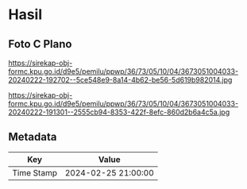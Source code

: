 # Hasil

## Foto C Plano

https://sirekap-obj-formc.kpu.go.id/d9e5/pemilu/ppwp/36/73/05/10/04/3673051004033-20240222-192702--5ce548e9-8a14-4b62-be56-5d619b982014.jpg

https://sirekap-obj-formc.kpu.go.id/d9e5/pemilu/ppwp/36/73/05/10/04/3673051004033-20240222-191301--2555cb94-8353-422f-8efc-860d2b6a4c5a.jpg


## Metadata

| Key        | Value               |
| ---------- | ------------------- |
| Time Stamp | 2024-02-25 21:00:00 |



